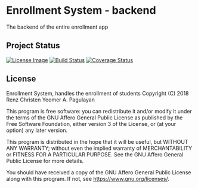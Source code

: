 # Enrollment System - backend
The backend of the entire enrollment app

## Project Status
[![License Image](https://github.com/larongbingo/enrollment_system/blob/master/LICENSE)](https://img.shields.io/badge/License-AGPL--3.0-lightgrey.svg)
[![Build Status](https://travis-ci.org/larongbingo/enrollment_system.svg?branch=master)](https://travis-ci.org/larongbingo/enrollment_system)
[![Coverage Status](https://coveralls.io/repos/github/larongbingo/enrollment_system/badge.svg?branch=master)](https://coveralls.io/github/larongbingo/enrollment_system?branch=master)

## License
Enrollment System, handles the enrollment of students
Copyright (C) 2018 Renz Christen Yeomer A. Pagulayan

This program is free software: you can redistribute it and/or modify
it under the terms of the GNU Affero General Public License as published by
the Free Software Foundation, either version 3 of the License, or
(at your option) any later version.

This program is distributed in the hope that it will be useful,
but WITHOUT ANY WARRANTY; without even the implied warranty of
MERCHANTABILITY or FITNESS FOR A PARTICULAR PURPOSE.  See the
GNU Affero General Public License for more details.

You should have received a copy of the GNU Affero General Public License
along with this program.  If not, see <https://www.gnu.org/licenses/>.